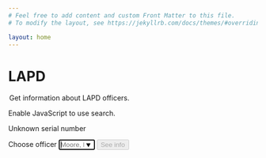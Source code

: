 ```yaml
---
# Feel free to add content and custom Front Matter to this file.
# To modify the layout, see https://jekyllrb.com/docs/themes/#overriding-theme-defaults

layout: home
---
```


# LAPD

<form id='lapdSearch' novalidate class="usa-form">
  <legend class="usa-legend">
    Get information about LAPD officers.
  </legend>
  <noscript>
    <div class="usa-alert usa-alert--error usa-alert--slim">
      <div class="usa-alert__body">
        <p class="usa-alert__text">
          Enable JavaScript to use search.
        </p>
      </div>
    </div>
  </noscript>

  <div id="not-found-error" class="usa-alert usa-alert--error display-none">
    <div class="usa-alert__body">
      <p class="error usa-alert__text">
        Unknown serial number
      </p>
    </div>
  </div>
  <label class="usa-label" for="serial-number">Choose officer</label>
  <input
    class="usa-input"
    id="serial-number"
    name="serial-number"
    type="text"
    autocomplete="off"
    autocapitalize="off"
    autocorrect="off"
    autofocus="true"
    required="required"
    size=6
    placeholder="Moore, Michel R"
    pattern="\d{5}"
    list="lapd-serial-numbers"
  />

  <datalist id="lapd-serial-numbers">
    {% for cop in site.data['us']['ca']['police']['los_angeles']['roster-2022-08-20'] %}
      <option value="{{ cop['SerialNo'] }}" label="{{ cop['EmployeeName'] }}"/>
    {% endfor %}
  </datalist>

  <input class="usa-button" type="submit" disabled value="See info" />
</form>

<script>
  const form = document.getElementById('lapdSearch')
  const serialNumberField = form.querySelector('input#serial-number')
  const notFoundError = document.getElementById('not-found-error')
  const searchButton = form.querySelector('input[type="submit"]')

  const knownSerialNumbers =
    Array.from(document.getElementById('lapd-serial-numbers').options)
    .map(option => option.value)

  function findLapdCop(event) {
    event.preventDefault()

    const serialNumber = event.target.querySelector('#serial-number').value

    if (knownSerialNumbers.includes(serialNumber)) {
      const path = `/us/ca/police/los_angeles/${serialNumber}`
      window.location.assign(path)
    } else {
      notFoundError.classList.remove('display-none')
    }
  }

  function validateSerialNumber(event) {
    notFoundError.classList.add('display-none')

    if (serialNumberField.validity.valid) {
      searchButton.disabled = false
    } else {
      searchButton.disabled = true
    }
  }

  form.addEventListener('submit', findLapdCop)
  serialNumberField.addEventListener('input', validateSerialNumber)
</script>

